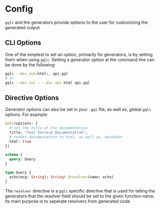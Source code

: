 # Config

`gqlc` and the generators provide options to the user for customizing the
generated output.

## CLI Options

One of the simplest to set an option, primarily for generators, is by setting
them when using `gqlc`. Setting a generator option at the command line can be
done by the following:
```bash
gqlc --doc_out=html:. api.gql
# or
gqlc --doc_out . --doc_opt html api.gql
```

## Directive Options

Generator options can also be set in your `.gql` file, as well as, global `gqlc`
options. For example:

```graphql
@doc(options: {
  # set the title of the documentation
  title: "Your Service Documentation",
  # render documentation to html, as well as, markdown
  html: true
})

schema {
  query: Query
}

type Query {
  echo(msg: String): String! @resolver(name: echo)
}
```

The `resolver` directive is a `gqlc` specific directive that is used for telling
the generators that the resolver field should be set to the given function name.
Its main purpose is to seperate resolvers from generated code.
